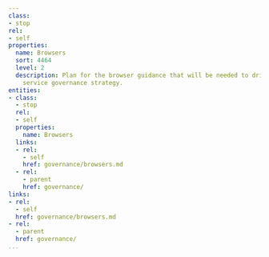 ```yaml
---
class:
- stop
rel:
- self
properties:
  name: Browsers
  sort: 4464
  level: 2
  description: Plan for the browser guidance that will be needed to drive a wider
    service governance strategy.
entities:
- class:
  - stop
  rel:
  - self
  properties:
    name: Browsers
  links:
  - rel:
    - self
    href: governance/browsers.md
  - rel:
    - parent
    href: governance/
links:
- rel:
  - self
  href: governance/browsers.md
- rel:
  - parent
  href: governance/
...
```

